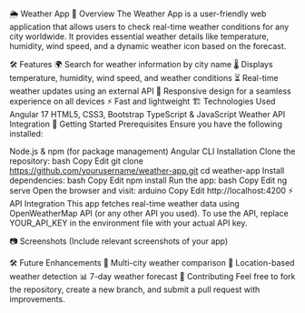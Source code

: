 🌦️ Weather App
📌 Overview
The Weather App is a user-friendly web application that allows users to check real-time weather conditions for any city worldwide. It provides essential weather details like temperature, humidity, wind speed, and a dynamic weather icon based on the forecast.

🛠️ Features
🌍 Search for weather information by city name
🌡️ Displays temperature, humidity, wind speed, and weather conditions
⏳ Real-time weather updates using an external API
🎨 Responsive design for a seamless experience on all devices
⚡ Fast and lightweight
🏗️ Technologies Used
Angular 17
HTML5, CSS3, Bootstrap
TypeScript & JavaScript
Weather API Integration
🚀 Getting Started
Prerequisites
Ensure you have the following installed:

Node.js & npm (for package management)
Angular CLI
Installation
Clone the repository:
bash
Copy
Edit
git clone https://github.com/yourusername/weather-app.git
cd weather-app
Install dependencies:
bash
Copy
Edit
npm install
Run the app:
bash
Copy
Edit
ng serve
Open the browser and visit:
arduino
Copy
Edit
http://localhost:4200
⚡ API Integration
This app fetches real-time weather data using OpenWeatherMap API (or any other API you used).
To use the API, replace YOUR_API_KEY in the environment file with your actual API key.

📷 Screenshots
(Include relevant screenshots of your app)

🛠️ Future Enhancements
🌆 Multi-city weather comparison
📍 Location-based weather detection
📊 7-day weather forecast
🤝 Contributing
Feel free to fork the repository, create a new branch, and submit a pull request with improvements.
